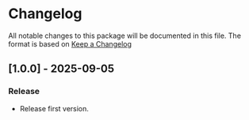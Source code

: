 # Changelog

All notable changes to this package will be documented in this file. The format is based on [Keep a Changelog](http://keepachangelog.com/en/1.0.0/)

## [1.0.0] - 2025-09-05

### Release

- Release first version.